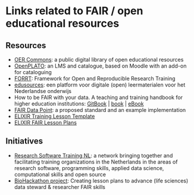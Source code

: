 # Links related to FAIR / open educational resources

## Resources

* [OER Commons](https://oercommons.org/): a public digital library of open educational resources
* [OpenPLATO](https://openplato.eu/): an LMS and catalogue, based on Moodle with an add-on for cataloguing 
* [FORRT](https://forrt.org/): Framework for Open and Reproducible Research Training
* [edusources](https://edusources.nl/): een platform voor digitale (open) leermaterialen voor het Nederlandse onderwijs
* How to be FAIR with your data. A teaching and training handbook for higher education institutions: [GitBook](https://fairsfair.gitbook.io/fair-teaching-handbook/) | [book](https://doi.org/10.17875/gup2022-1915) | [eBook](https://univerlag.uni-goettingen.de/bitstream/handle/3/isbn-978-3-86395-539-7/Engelhardt_FAIR.pdf?sequence=1&isAllowed=y)
* [FAIR Data Point](https://home.fairdatapoint.org/): a proposed standard and an example implementation
* [ELIXIR Training Lesson Template](https://github.com/elixir-europe-training/ELIXIR-TrP-FAIR-Converge)
* [ELIXIR FAIR Lesson Plans](elixir-europe-training.github.io)

## Initiatives
* [Research Software Training NL](https://researchsoftwaretraining.nl/): a network bringing together and facilitating training organizations in the Netherlands in the areas of research software, programming skills, applied data science, computational skills and open source
* [BioHackathon project](https://github.com/elixir-europe/biohackathon-projects-2023/tree/main/11): Creating lesson plans to advance (life sciences) data steward & researcher FAIR skills
